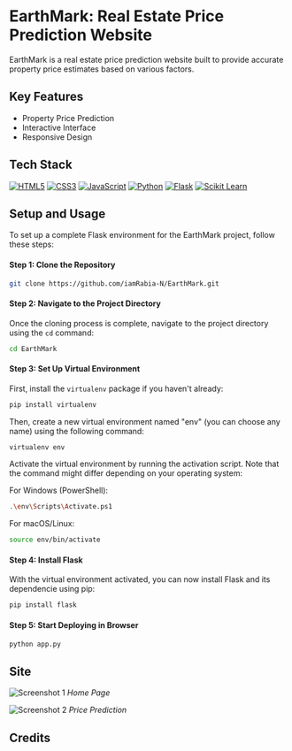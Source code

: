 # EarthMark: Real Estate Price Prediction Website

EarthMark is a real estate price prediction website built to provide accurate property price estimates based on various factors. 

## Key Features
- Property Price Prediction
- Interactive Interface
- Responsive Design

## Tech Stack
[![HTML5](https://img.shields.io/badge/-HTML5-E34F26?style=for-the-badge&logo=html5&logoColor=white)](#) [![CSS3](https://img.shields.io/badge/-CSS3-1572B6?style=for-the-badge&logo=css3&logoColor=white)](#) [![JavaScript](https://img.shields.io/badge/-JavaScript-F7DF1E?style=for-the-badge&logo=javascript&logoColor=black)](#) [![Python](https://img.shields.io/badge/-Python-3776AB?style=for-the-badge&logo=python&logoColor=white)](#) [![Flask](https://img.shields.io/badge/-Flask-000000?style=for-the-badge&logo=flask&logoColor=white)](#) [![Scikit Learn](https://img.shields.io/badge/-Scikit%20Learn-F7931E?style=for-the-badge&logo=scikit-learn&logoColor=white)](#)



## Setup and Usage

To set up a complete Flask environment for the EarthMark project, follow these steps:

#### Step 1: Clone the Repository

```bash
git clone https://github.com/iamRabia-N/EarthMark.git
```

#### Step 2: Navigate to the Project Directory

Once the cloning process is complete, navigate to the project directory using the `cd` command:

```bash
cd EarthMark
```

#### Step 3: Set Up Virtual Environment

First, install the `virtualenv` package if you haven't already:

```bash
pip install virtualenv
```

Then, create a new virtual environment named "env" (you can choose any name) using the following command:

```bash
virtualenv env
```

Activate the virtual environment by running the activation script. Note that the command might differ depending on your operating system:

For Windows (PowerShell):

```bash
.\env\Scripts\Activate.ps1
```

For macOS/Linux:

```bash
source env/bin/activate
```

#### Step 4: Install Flask

With the virtual environment activated, you can now install Flask and its dependencie using pip:

```bash
pip install flask
```


#### Step 5: Start Deploying in Browser


```bash
python app.py
```






## Site
![Screenshot 1](screenshots/home.png)
*Home Page*

![Screenshot 2](screenshots/prediction.png)
*Price Prediction*

## Credits

